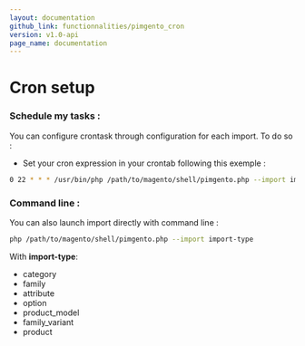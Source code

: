 ```yaml
---
layout: documentation
github_link: functionnalities/pimgento_cron
version: v1.0-api
page_name: documentation
---
```


# Cron setup

### Schedule my tasks :

You can configure crontask through configuration for each import. 
To do so :

*  Set your cron expression in your crontab following this exemple :
```bash
0 22 * * * /usr/bin/php /path/to/magento/shell/pimgento.php --import import-type >> /path/to/magento/var/log/pimgento_import_type.cron.log`
```

### Command line :

You can also launch import directly with command line :

```bash
php /path/to/magento/shell/pimgento.php --import import-type
```

With **import-type**:

* category
* family
* attribute
* option
* product_model
* family_variant
* product

